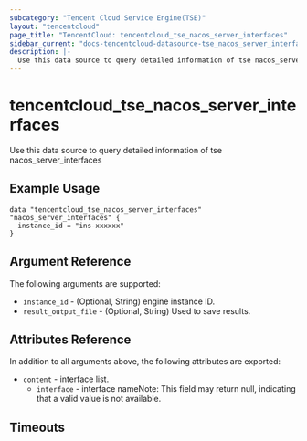 ```yaml
---
subcategory: "Tencent Cloud Service Engine(TSE)"
layout: "tencentcloud"
page_title: "TencentCloud: tencentcloud_tse_nacos_server_interfaces"
sidebar_current: "docs-tencentcloud-datasource-tse_nacos_server_interfaces"
description: |-
  Use this data source to query detailed information of tse nacos_server_interfaces
---
```


# tencentcloud_tse_nacos_server_interfaces

Use this data source to query detailed information of tse nacos_server_interfaces

## Example Usage

```hcl
data "tencentcloud_tse_nacos_server_interfaces" "nacos_server_interfaces" {
  instance_id = "ins-xxxxxx"
}
```

## Argument Reference

The following arguments are supported:

* `instance_id` - (Optional, String) engine instance ID.
* `result_output_file` - (Optional, String) Used to save results.

## Attributes Reference

In addition to all arguments above, the following attributes are exported:

* `content` - interface list.
  * `interface` - interface nameNote: This field may return null, indicating that a valid value is not available.


## Timeouts

<no value>


